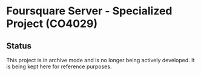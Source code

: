 
# Foursquare Server - Specialized Project (CO4029)

## Status

This project is in archive mode and is no longer being actively developed. It is being kept here for reference purposes.
